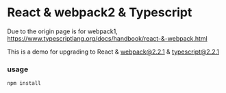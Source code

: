 # React & webpack2 & Typescript


Due to the origin page is for webpack1,
https://www.typescriptlang.org/docs/handbook/react-&-webpack.html


This is a demo for upgrading to React & webpack@2.2.1 & typescript@2.2.1

### usage

```
npm install
```
